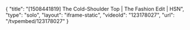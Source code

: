 {
    "title": "[1508441819] The Cold-Shoulder Top | The Fashion Edit | HSN",
    "type": "solo",
    "layout": "iframe-static",
    "videoId": "123178027",
    "url": "\/tvpembed\/123178027"
}